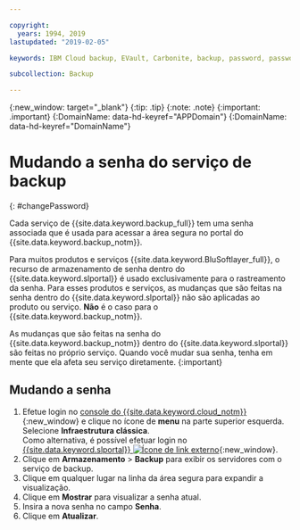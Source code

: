 ```yaml
---

copyright:
  years: 1994, 2019
lastupdated: "2019-02-05"

keywords: IBM Cloud backup, EVault, Carbonite, backup, password, password reset

subcollection: Backup

---
```

{:new_window: target="_blank"}
{:tip: .tip}
{:note: .note}
{:important: .important}
{:DomainName: data-hd-keyref="APPDomain"}
{:DomainName: data-hd-keyref="DomainName"}

# Mudando a senha do serviço de backup
{: #changePassword}

Cada serviço de {{site.data.keyword.backup_full}} tem uma senha associada que é usada para acessar a área segura no portal do {{site.data.keyword.backup_notm}}.

Para muitos produtos e serviços {{site.data.keyword.BluSoftlayer_full}}, o recurso de armazenamento de senha dentro do {{site.data.keyword.slportal}} é usado exclusivamente para o rastreamento da senha. Para esses produtos e serviços, as mudanças que são feitas na senha dentro do {{site.data.keyword.slportal}} não são aplicadas ao produto ou serviço. **Não** é o caso para o {{site.data.keyword.backup_notm}}.

As mudanças que são feitas na senha do {{site.data.keyword.backup_notm}} dentro do {{site.data.keyword.slportal}} são feitas no próprio serviço. Quando você mudar sua senha, tenha em mente que ela afeta seu serviço diretamente.
{:important}

## Mudando a senha

1. Efetue login no [console do {{site.data.keyword.cloud_notm}}](https://{DomainName}/catalog/){:new_window} e clique no ícone de **menu** na parte superior esquerda. Selecione **Infraestrutura clássica**.<br/>
   Como alternativa, é possível efetuar login no [{{site.data.keyword.slportal}} ![Ícone de link externo](../../icons/launch-glyph.svg "Ícone de link externo")](https://control.softlayer.com/){:new_window}.
2. Clique em **Armazenamento** > **Backup** para exibir os
servidores com o serviço de backup.
3. Clique em qualquer lugar na linha da área segura para expandir a visualização.
4. Clique em **Mostrar** para visualizar a senha atual.
5. Insira a nova senha no campo **Senha**.
6. Clique em **Atualizar**.
